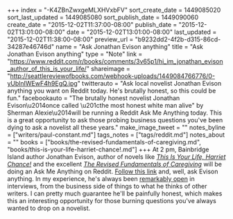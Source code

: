 +++
index = "-K4ZBnZwxgeMLXHVxbFV"
sort_create_date = 1449085020
sort_last_updated = 1449085080
sort_publish_date = 1449090060
create_date = "2015-12-02T11:37:00-08:00"
publish_date = "2015-12-02T13:01:00-08:00"
date = "2015-12-02T13:01:00-08:00"
last_updated = "2015-12-02T11:38:00-08:00"
preview_url = "b9232dd2-4f2b-d315-86cd-34287e46746d"
name = "Ask Jonathan Evison anything"
title = "Ask Jonathan Evison anything"
type = "Note"
link = "https://www.reddit.com/r/books/comments/3v65p1/hi_im_jonathan_evison_author_of_this_is_your_life/"
shareimage = "http://seattlereviewofbooks.com/webhook-uploads/1449084766776/0-yUblnIWEwF4h9EgQ.jpg"
twitterauto = "Ask local novelist Jonathan Evison anything you want on Reddit today. He's brutally honest, so this could be fun."
facebookauto = "The brutally honest novelist Jonathan Evison\u2014once called  \u201cthe most honest white man alive\" by Sherman Alexie\u2014will be running a Reddit Ask Me Anything today. This is a great opportunity to ask those probing business questions you've been dying to ask a novelist all these years."
make_image_tweet = ""
notes_byline = ["writers/paul-constant.md"]
tags_notes = ["tags/reddit.md"]
notes_about = ""
books = ["books/the-revised-fundamentals-of-caregiving.md", "books/this-is-your-life-harriet-chance!.md"]
+++
At 2 pm, Bainbridge Island author Jonathan Evison, author of novels like [*This Is Your Life, Harriet Chance!*](http://seattlereviewofbooks.com/reviews/heaven-is-a-place-on-earth/) and the excellent [*The Revised Fundamentals of Caregiving*](https://medium.com/@paulconstant/bringing-the-hurt-ae10a2311d55#.yhs1anyzw) will be doing an Ask Me Anything on Reddit. [Follow this link](https://www.reddit.com/r/books/comments/3v65p1/hi_im_jonathan_evison_author_of_this_is_your_life/) and, well, ask Evison anything. In my experience, he's always been [remarkably open](http://www.thestranger.com/seattle/how-much-do-novelists-make/Content?oid=15445088) in interviews, from the business side of things to what he thinks of other writers. I can pretty much guarantee he'll be painfully honest, which makes this an interesting opportunity for those burning questions you've always wanted to drop on a novelist.